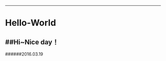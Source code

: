 --------------------------
# Hello-World
##Hi~Nice day！
---------------------------
######2016.03.19
